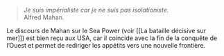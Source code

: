 >*Je suis impérialiste car je ne suis pas isolationiste.*<br/>
>Alfred Mahan. 

Le discours de Mahan sur le Sea Power (voir [[La bataille décisive sur mer]]) est bien reçu aux USA, car il coincide avec la fin de la conquête de l’Ouest et permet de rediriger les appétits vers une nouvelle frontière.